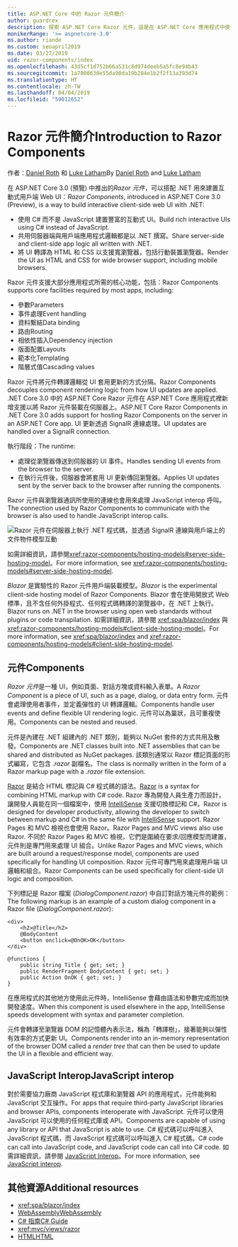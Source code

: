 ```yaml
---
title: ASP.NET Core 中的 Razor 元件簡介
author: guardrex
description: 探索 ASP.NET Core Razor 元件，這是在 ASP.NET Core 應用程式中使用 .NET 建置互動式用戶端 Web UI 的方式。
monikerRange: '>= aspnetcore-3.0'
ms.author: riande
ms.custom: seoapril2019
ms.date: 03/27/2019
uid: razor-components/index
ms.openlocfilehash: 43d5cf1d752b66a531c8d974deeb5a5fc8e94b43
ms.sourcegitcommit: 1a7000630e55da90da19b284e1b2f2f13a393d74
ms.translationtype: HT
ms.contentlocale: zh-TW
ms.lasthandoff: 04/04/2019
ms.locfileid: "59012652"
---
```

# <a name="introduction-to-razor-components"></a><span data-ttu-id="d7f93-103">Razor 元件簡介</span><span class="sxs-lookup"><span data-stu-id="d7f93-103">Introduction to Razor Components</span></span>

<span data-ttu-id="d7f93-104">作者：[Daniel Roth](https://github.com/danroth27) 和 [Luke Latham](https://github.com/guardrex)</span><span class="sxs-lookup"><span data-stu-id="d7f93-104">By [Daniel Roth](https://github.com/danroth27) and [Luke Latham](https://github.com/guardrex)</span></span>

<span data-ttu-id="d7f93-105">在 ASP.NET Core 3.0 (預覽) 中推出的*Razor 元件*，可以搭配 .NET 用來建置互動式用戶端 Web UI：</span><span class="sxs-lookup"><span data-stu-id="d7f93-105">*Razor Components*, introduced in ASP.NET Core 3.0 (Preview), is a way to build interactive client-side web UI with .NET:</span></span>

* <span data-ttu-id="d7f93-106">使用 C# 而不是 JavaScript 建置豐富的互動式 UI。</span><span class="sxs-lookup"><span data-stu-id="d7f93-106">Build rich interactive UIs using C# instead of JavaScript.</span></span>
* <span data-ttu-id="d7f93-107">共用伺服器端與用戶端應用程式邏輯都是以 .NET 撰寫。</span><span class="sxs-lookup"><span data-stu-id="d7f93-107">Share server-side and client-side app logic all written with .NET.</span></span>
* <span data-ttu-id="d7f93-108">將 UI 轉譯為 HTML 和 CSS 以支援寬瀏覽器，包括行動裝置瀏覽器。</span><span class="sxs-lookup"><span data-stu-id="d7f93-108">Render the UI as HTML and CSS for wide browser support, including mobile browsers.</span></span>

<span data-ttu-id="d7f93-109">Razor 元件支援大部分應用程式所需的核心功能，包括：</span><span class="sxs-lookup"><span data-stu-id="d7f93-109">Razor Components supports core facilities required by most apps, including:</span></span>

* <span data-ttu-id="d7f93-110">參數</span><span class="sxs-lookup"><span data-stu-id="d7f93-110">Parameters</span></span>
* <span data-ttu-id="d7f93-111">事件處理</span><span class="sxs-lookup"><span data-stu-id="d7f93-111">Event handling</span></span>
* <span data-ttu-id="d7f93-112">資料繫結</span><span class="sxs-lookup"><span data-stu-id="d7f93-112">Data binding</span></span>
* <span data-ttu-id="d7f93-113">路由</span><span class="sxs-lookup"><span data-stu-id="d7f93-113">Routing</span></span>
* <span data-ttu-id="d7f93-114">相依性插入</span><span class="sxs-lookup"><span data-stu-id="d7f93-114">Dependency injection</span></span>
* <span data-ttu-id="d7f93-115">版面配置</span><span class="sxs-lookup"><span data-stu-id="d7f93-115">Layouts</span></span>
* <span data-ttu-id="d7f93-116">範本化</span><span class="sxs-lookup"><span data-stu-id="d7f93-116">Templating</span></span>
* <span data-ttu-id="d7f93-117">階層式值</span><span class="sxs-lookup"><span data-stu-id="d7f93-117">Cascading values</span></span>

<span data-ttu-id="d7f93-118">Razor 元件將元件轉譯邏輯從 UI 套用更新的方式分隔。</span><span class="sxs-lookup"><span data-stu-id="d7f93-118">Razor Components decouples component rendering logic from how UI updates are applied.</span></span> <span data-ttu-id="d7f93-119">.NET Core 3.0 中的 ASP.NET Core Razor 元件在 ASP.NET Core 應用程式裡新增支援以將 Razor 元件裝載在伺服器上。</span><span class="sxs-lookup"><span data-stu-id="d7f93-119">ASP.NET Core Razor Components in .NET Core 3.0 adds support for hosting Razor Components on the server in an ASP.NET Core app.</span></span> <span data-ttu-id="d7f93-120">UI 更新透過 SignalR 連線處理。</span><span class="sxs-lookup"><span data-stu-id="d7f93-120">UI updates are handled over a SignalR connection.</span></span>

<span data-ttu-id="d7f93-121">執行階段：</span><span class="sxs-lookup"><span data-stu-id="d7f93-121">The runtime:</span></span>

* <span data-ttu-id="d7f93-122">處理從瀏覽器傳送到伺服器的 UI 事件。</span><span class="sxs-lookup"><span data-stu-id="d7f93-122">Handles sending UI events from the browser to the server.</span></span>
* <span data-ttu-id="d7f93-123">在執行元件後，伺服器會將套用 UI 更新傳回瀏覽器。</span><span class="sxs-lookup"><span data-stu-id="d7f93-123">Applies UI updates sent by the server back to the browser after running the components.</span></span>

<span data-ttu-id="d7f93-124">Razor 元件與瀏覽器通訊所使用的連線也會用來處理 JavaScript interop 呼叫。</span><span class="sxs-lookup"><span data-stu-id="d7f93-124">The connection used by Razor Components to communicate with the browser is also used to handle JavaScript interop calls.</span></span>

![Razor 元件在伺服器上執行 .NET 程式碼，並透過 SignalR 連線與用戶端上的文件物件模型互動](index/_static/aspnet-core-razor-components.png)

<span data-ttu-id="d7f93-126">如需詳細資訊，請參閱<xref:razor-components/hosting-models#server-side-hosting-model>。</span><span class="sxs-lookup"><span data-stu-id="d7f93-126">For more information, see <xref:razor-components/hosting-models#server-side-hosting-model>.</span></span>

<span data-ttu-id="d7f93-127">*Blazor* 是實驗性的 Razor 元件用戶端裝載模型。</span><span class="sxs-lookup"><span data-stu-id="d7f93-127">*Blazor* is the experimental client-side hosting model of Razor Components.</span></span> <span data-ttu-id="d7f93-128">Blazor 會在使用開放式 Web 標準，且不含任何外掛程式、任何程式碼轉譯的瀏覽器中，在 .NET 上執行。</span><span class="sxs-lookup"><span data-stu-id="d7f93-128">Blazor runs on .NET in the browser using open web standards without plugins or code transpilation.</span></span> <span data-ttu-id="d7f93-129">如需詳細資訊，請參閱 <xref:spa/blazor/index> 與 <xref:razor-components/hosting-models#client-side-hosting-model>。</span><span class="sxs-lookup"><span data-stu-id="d7f93-129">For more information, see <xref:spa/blazor/index> and <xref:razor-components/hosting-models#client-side-hosting-model>.</span></span>

## <a name="components"></a><span data-ttu-id="d7f93-130">元件</span><span class="sxs-lookup"><span data-stu-id="d7f93-130">Components</span></span>

<span data-ttu-id="d7f93-131">*Razor 元件*是一種 UI，例如頁面、對話方塊或資料輸入表單。</span><span class="sxs-lookup"><span data-stu-id="d7f93-131">A *Razor Component* is a piece of UI, such as a page, dialog, or data entry form.</span></span> <span data-ttu-id="d7f93-132">元件會處理使用者事件，並定義彈性的 UI 轉譯邏輯。</span><span class="sxs-lookup"><span data-stu-id="d7f93-132">Components handle user events and define flexible UI rendering logic.</span></span> <span data-ttu-id="d7f93-133">元件可以為巢狀，且可重複使用。</span><span class="sxs-lookup"><span data-stu-id="d7f93-133">Components can be nested and reused.</span></span>

<span data-ttu-id="d7f93-134">元件是內建在 .NET 組建內的 .NET 類別，能夠以 NuGet 套件的方式共用及散發。</span><span class="sxs-lookup"><span data-stu-id="d7f93-134">Components are .NET classes built into .NET assemblies that can be shared and distributed as NuGet packages.</span></span> <span data-ttu-id="d7f93-135">該類別通常以 Razor 標記頁面的形式編寫，它包含 *.razor* 副檔名。</span><span class="sxs-lookup"><span data-stu-id="d7f93-135">The class is normally written in the form of a Razor markup page with a *.razor* file extension.</span></span>

<span data-ttu-id="d7f93-136">[Razor](xref:mvc/views/razor) 是結合 HTML 標記與 C# 程式碼的語法。</span><span class="sxs-lookup"><span data-stu-id="d7f93-136">[Razor](xref:mvc/views/razor) is a syntax for combining HTML markup with C# code.</span></span> <span data-ttu-id="d7f93-137">Razor 專為開發人員生產力而設計，讓開發人員能在同一個檔案中，使用 [IntelliSense](/visualstudio/ide/using-intellisense) 支援切換標記和 C#。</span><span class="sxs-lookup"><span data-stu-id="d7f93-137">Razor is designed for developer productivity, allowing the developer to switch between markup and C# in the same file with [IntelliSense](/visualstudio/ide/using-intellisense) support.</span></span> <span data-ttu-id="d7f93-138">Razor Pages 和 MVC 檢視也會使用 Razor。</span><span class="sxs-lookup"><span data-stu-id="d7f93-138">Razor Pages and MVC views also use Razor.</span></span> <span data-ttu-id="d7f93-139">不同於 Razor Pages 和 MVC 檢視，它們是圍繞在要求/回應模型而建置，元件則是專門用來處理 UI 組合。</span><span class="sxs-lookup"><span data-stu-id="d7f93-139">Unlike Razor Pages and MVC views, which are built around a request/response model, components are used specifically for handling UI composition.</span></span> <span data-ttu-id="d7f93-140">Razor 元件可專門用來處理用戶端 UI 邏輯和組合。</span><span class="sxs-lookup"><span data-stu-id="d7f93-140">Razor Components can be used specifically for client-side UI logic and composition.</span></span>

<span data-ttu-id="d7f93-141">下列標記是 Razor 檔案 (*DialogComponent.razor*) 中自訂對話方塊元件的範例：</span><span class="sxs-lookup"><span data-stu-id="d7f93-141">The following markup is an example of a custom dialog component in a Razor file (*DialogComponent.razor*):</span></span>

```cshtml
<div>
    <h2>@Title</h2>
    @BodyContent
    <button onclick=@OnOK>OK</button>
</div>

@functions {
    public string Title { get; set; }
    public RenderFragment BodyContent { get; set; }
    public Action OnOK { get; set; }
}
```

<span data-ttu-id="d7f93-142">在應用程式的其他地方使用此元件時，IntelliSense 會藉由語法和參數完成而加快開發速度。</span><span class="sxs-lookup"><span data-stu-id="d7f93-142">When this component is used elsewhere in the app, IntelliSense speeds development with syntax and parameter completion.</span></span>

<span data-ttu-id="d7f93-143">元件會轉譯至瀏覽器 DOM 的記憶體內表示法，稱為「轉譯樹」，接著能夠以彈性有效率的方式更新 UI。</span><span class="sxs-lookup"><span data-stu-id="d7f93-143">Components render into an in-memory representation of the browser DOM called a *render tree* that can then be used to update the UI in a flexible and efficient way.</span></span>

## <a name="javascript-interop"></a><span data-ttu-id="d7f93-144">JavaScript Interop</span><span class="sxs-lookup"><span data-stu-id="d7f93-144">JavaScript interop</span></span>

<span data-ttu-id="d7f93-145">對於需要協力廠商 JavaScript 程式庫和瀏覽器 API 的應用程式，元件能夠和 JavaScript 交互操作。</span><span class="sxs-lookup"><span data-stu-id="d7f93-145">For apps that require third-party JavaScript libraries and browser APIs, components interoperate with JavaScript.</span></span> <span data-ttu-id="d7f93-146">元件可以使用 JavaScript 可以使用的任何程式庫或 API。</span><span class="sxs-lookup"><span data-stu-id="d7f93-146">Components are capable of using any library or API that JavaScript is able to use.</span></span> <span data-ttu-id="d7f93-147">C# 程式碼可以呼叫進入 JavaScript 程式碼，而 JavaScript 程式碼可以呼叫進入 C# 程式碼。</span><span class="sxs-lookup"><span data-stu-id="d7f93-147">C# code can call into JavaScript code, and JavaScript code can call into C# code.</span></span> <span data-ttu-id="d7f93-148">如需詳細資訊，請參閱 [JavaScript Interop](xref:razor-components/javascript-interop)。</span><span class="sxs-lookup"><span data-stu-id="d7f93-148">For more information, see [JavaScript interop](xref:razor-components/javascript-interop).</span></span>

## <a name="additional-resources"></a><span data-ttu-id="d7f93-149">其他資源</span><span class="sxs-lookup"><span data-stu-id="d7f93-149">Additional resources</span></span>

* <xref:spa/blazor/index>
* [<span data-ttu-id="d7f93-150">WebAssembly</span><span class="sxs-lookup"><span data-stu-id="d7f93-150">WebAssembly</span></span>](http://webassembly.org/)
* [<span data-ttu-id="d7f93-151">C# 指南</span><span class="sxs-lookup"><span data-stu-id="d7f93-151">C# Guide</span></span>](/dotnet/csharp/)
* <xref:mvc/views/razor>
* [<span data-ttu-id="d7f93-152">HTML</span><span class="sxs-lookup"><span data-stu-id="d7f93-152">HTML</span></span>](https://www.w3.org/html/)
